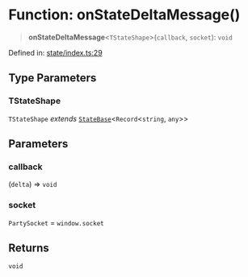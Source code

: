 # Function: onStateDeltaMessage()

> **onStateDeltaMessage**\<`TStateShape`\>(`callback`, `socket`): `void`

Defined in: [state/index.ts:29](https://github.com/benallfree/lab13/blob/bfb1abf3755bb0fffb55fa5a9e7413f31801f1d6/sdk/src/online/state/index.ts#L29)

## Type Parameters

### TStateShape

`TStateShape` *extends* [`StateBase`](../type-aliases/StateBase.md)\<`Record`\<`string`, `any`\>\>

## Parameters

### callback

(`delta`) => `void`

### socket

`PartySocket` = `window.socket`

## Returns

`void`
